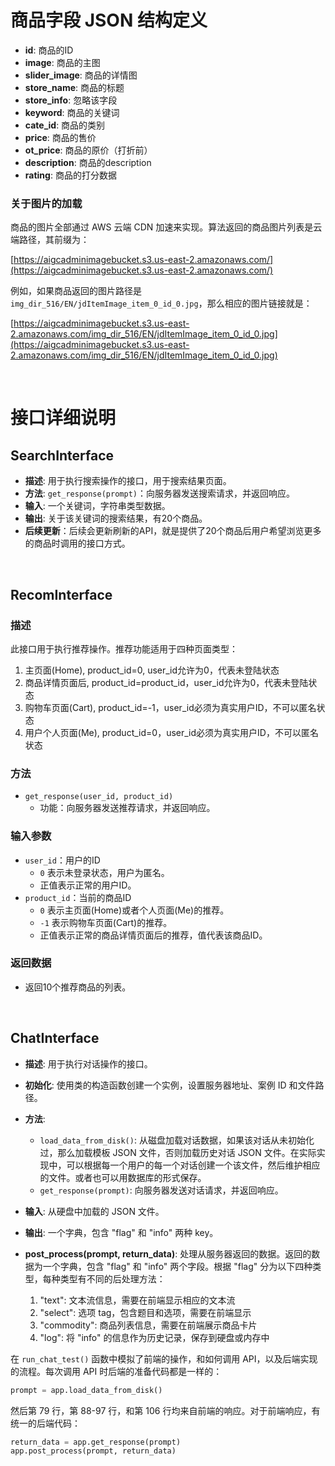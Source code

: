 # 商品字段 JSON 结构定义

<!-- - **skuId**: 商品的ID
- **name**: 商品卡片中显示的标题
- **price**: 商品价格
- **url**: 商品主图的链接
- **detailImagePath**: 商品详情图的路径，列表类型
- **mainImagePath**: 商品主图的路径，列表类型
- **comment**: 用户评论，列表类型
- **ocr**: 暂时可以忽略该字段 -->

- **id**: 商品的ID
- **image**: 商品的主图
- **slider_image**: 商品的详情图
- **store_name**: 商品的标题
- **store_info**: 忽略该字段
- **keyword**: 商品的关键词
- **cate_id**: 商品的类别
- **price**: 商品的售价
- **ot_price**: 商品的原价（打折前）
- **description**: 商品的description
- **rating**: 商品的打分数据

<!-- - **id**: 商品的ID
- **store_name**: 商品卡片中显示的title
- **price**: 商品价格
- **image**: 商品主图的链接，列表类型
- **slider_image**: 商品详情图的链接，列表类型
- **comment**: 用户评论，列表类型
- **cate_id**: 商品的字类别 -->

### 关于图片的加载

商品的图片全部通过 AWS 云端 CDN 加速来实现。算法返回的商品图片列表是云端路径，其前缀为：

[https://aigcadminimagebucket.s3.us-east-2.amazonaws.com/](https://aigcadminimagebucket.s3.us-east-2.amazonaws.com/)


例如，如果商品返回的图片路径是 `img_dir_516/EN/jdItemImage_item_0_id_0.jpg`，那么相应的图片链接就是：

[https://aigcadminimagebucket.s3.us-east-2.amazonaws.com/img_dir_516/EN/jdItemImage_item_0_id_0.jpg](https://aigcadminimagebucket.s3.us-east-2.amazonaws.com/img_dir_516/EN/jdItemImage_item_0_id_0.jpg)


<br>

# 接口详细说明

## SearchInterface

- **描述**: 用于执行搜索操作的接口，用于搜索结果页面。
- **方法**: `get_response(prompt)`：向服务器发送搜索请求，并返回响应。
- **输入**: 一个关键词，字符串类型数据。
- **输出**: 关于该关键词的搜索结果，有20个商品。
- **后续更新**：后续会更新刷新的API，就是提供了20个商品后用户希望浏览更多的商品时调用的接口方式。

<br>

## RecomInterface

<!-- - **描述**: 用于执行推荐操作的接口。推荐页面有三种类型：在主页面，在商品详情页后，以及在购物车页面后。
- **方法**: `get_response(user_id, product_id)`：向服务器发送推荐请求，并返回响应。
- **输入**: 用户的ID和当前的商品ID。
  当用户ID为0时代表未登陆状态，用户为匿名。
  当商品ID为0时代表主页面的推荐，商品ID为-1时代表购物车页面的推荐，商品ID为正时代表正常的商品ID。
- **输出**: 返回十个商品。 -->

### 描述
此接口用于执行推荐操作。推荐功能适用于四种页面类型：
1. 主页面(Home), product_id=0, user_id允许为0，代表未登陆状态
2. 商品详情页面后, product_id=product_id，user_id允许为0，代表未登陆状态
3. 购物车页面(Cart), product_id=-1，user_id必须为真实用户ID，不可以匿名状态
4. 用户个人页面(Me), product_id=0，user_id必须为真实用户ID，不可以匿名状态

### 方法
- `get_response(user_id, product_id)`
  - 功能：向服务器发送推荐请求，并返回响应。

### 输入参数
- `user_id`：用户的ID
  - `0` 表示未登录状态，用户为匿名。
  - 正值表示正常的用户ID。
- `product_id`：当前的商品ID
  - `0` 表示主页面(Home)或者个人页面(Me)的推荐。
  - `-1` 表示购物车页面(Cart)的推荐。
  - 正值表示正常的商品详情页面后的推荐，值代表该商品ID。

### 返回数据
- 返回10个推荐商品的列表。

<br>
<!-- <br> -->

## ChatInterface

- **描述**: 用于执行对话操作的接口。
- **初始化**: 使用类的构造函数创建一个实例，设置服务器地址、案例 ID 和文件路径。
- **方法**:
  - `load_data_from_disk()`: 从磁盘加载对话数据，如果该对话从未初始化过，那么加载模板 JSON 文件，否则加载历史对话 JSON 文件。在实际实现中，可以根据每一个用户的每一个对话创建一个该文件，然后维护相应的文件。或者也可以用数据库的形式保存。
  - `get_response(prompt)`: 向服务器发送对话请求，并返回响应。
- **输入**: 从硬盘中加载的 JSON 文件。
- **输出**: 一个字典，包含 "flag" 和 "info" 两种 key。

- **post_process(prompt, return_data)**: 处理从服务器返回的数据。返回的数据为一个字典，包含 "flag" 和 "info" 两个字段。根据 "flag" 分为以下四种类型，每种类型有不同的后处理方法：
  1. "text": 文本流信息，需要在前端显示相应的文本流
  2. "select": 选项 tag，包含题目和选项，需要在前端显示
  3. "commodity": 商品列表信息，需要在前端展示商品卡片
  4. "log": 将 "info" 的信息作为历史记录，保存到硬盘或内存中

在 `run_chat_test()` 函数中模拟了前端的操作，和如何调用 API，以及后端实现的流程。每次调用 API 时后端的准备代码都是一样的：
```python
prompt = app.load_data_from_disk()
```

然后第 79 行，第 88-97 行，和第 106 行均来自前端的响应。对于前端响应，有统一的后端代码：
```python
return_data = app.get_response(prompt)
app.post_process(prompt, return_data)
```
